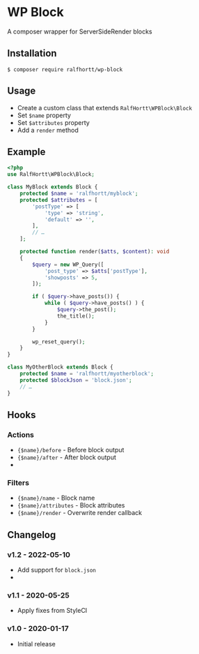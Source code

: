 # WP Block

A composer wrapper for ServerSideRender blocks

## Installation

`$ composer require ralfhortt/wp-block`

## Usage

- Create a custom class that extends `RalfHortt\WPBlock\Block`
- Set `$name` property
- Set `$attributes` property
- Add a `render` method

## Example

```php
<?php
use RalfHortt\WPBlock\Block;

class MyBlock extends Block {
	protected $name = 'ralfhortt/myblock';
	protected $attributes = [
		'postType' => [
			'type' => 'string',
			'default' => '',
		],
		// …
	];

	protected function render($atts, $content): void
	{
		$query = new WP_Query([
			'post_type' => $atts['postType'],
			'showposts' => 5,
		]);

		if ( $query->have_posts()) {
			while ( $query->have_posts() ) {
				$query->the_post();
				the_title();
			}
		}

		wp_reset_query();
	}
}

class MyOtherBlock extends Block {
	protected $name = 'ralfhortt/myotherblock';
	protected $blockJson = 'block.json';
	// …
}
```

## Hooks

### Actions

- `{$name}/before` - Before block output
- `{$name}/after` - After block output
-
### Filters

- `{$name}/name` - Block name
- `{$name}/attributes` - Block attributes
- `{$name}/render` - Overwrite render callback

## Changelog

### v1.2 - 2022-05-10

- Add support for `block.json`
- 
### v1.1 - 2020-05-25

- Apply fixes from StyleCI

### v1.0 - 2020-01-17

- Initial release
